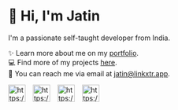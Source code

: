 # 👋 Hi, I'm Jatin
I'm a passionate self-taught developer from India. 

✨️ Learn more about me on my [portfolio](https://oyejateen.github.io). <br>
💻 Find more of my projects [here](https://github.com/oyejateen?tab=repositories). <br>
💌 You can reach me via email at [jatin@linkxtr.app](mailto:heyjateen@gmail.com).

<a href="https://twitter.com/oyejateen" target="blank"><img align="center" src="https://oyepriyansh.pages.dev/assets/github/readme/twitter.svg" alt="https://twitter.com/oyejateen" title="Twitter" width="35"/></a> &ensp;
<a href="https://linkedin.com/in/oyejateen" target="blank"><img align="center" src="https://oyepriyansh.pages.dev/assets/github/readme/linkedin.svg" alt="https://linkedin.com/in/oyejateen" title="Linkedin" width="35"/></a> &ensp;
<a href="https://instagram.com/heyjateen" target="blank"><img align="center" src="https://oyepriyansh.pages.dev/assets/github/readme/instagram.svg" alt="https://instagram.com/heyjateen" title="Instagram" width="35"/></a> &ensp;
<a href="https://jatinxd.tk/discord" target="blank"><img align="center" src="https://oyepriyansh.pages.dev/assets/github/readme/discord.svg" alt="https://discord.gg/AeAjegXn6D" title="Discord" width="35"/></a> &ensp;
